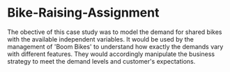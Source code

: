 # Bike-Raising-Assignment
The obective of this case study was to model the demand for shared bikes with the available independent variables. It would be used by the management of 'Boom Bikes' to understand how exactly the demands vary with different features. They would accordingly manipulate the business strategy to meet the demand levels and customer's expectations.
